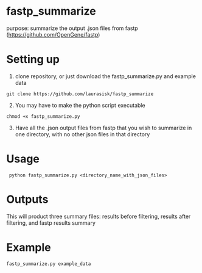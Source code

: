 # fastp_summarize
purpose: summarize the output .json files from fastp (https://github.com/OpenGene/fastp)

# Setting up
 1. clone repository, or just download the fastp_summarize.py and example data
```
git clone https://github.com/laurasisk/fastp_summarize
```

 2. You may have to make the python script executable 

```
chmod +x fastp_summarize.py
```
  
 3. Have all the .json output files from fastp that you wish to summarize in one directory, with no other json files 
in that directory

# Usage 
```
 python fastp_summarize.py <directory_name_with_json_files> 
```
# Outputs
This will product three summary files: results before filtering, results after filtering, and fastp results summary

# Example
```
fastp_summarize.py example_data
```
